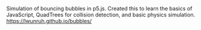 Simulation of bouncing bubbles in p5.js. Created this to learn the basics of JavaScript, QuadTrees for collision detection, and basic physics simulation.
https://lwunruh.github.io/bubbles/
